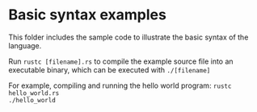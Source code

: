 # Basic syntax examples
This folder includes the sample code to illustrate
the basic syntax of the language.
  
Run `rustc [filename].rs` to compile the example source file into an executable
binary, which can be executed with `./[filename]`
  
For example, compiling and running the hello world program:
`rustc hello_world.rs`  
`./hello_world`
